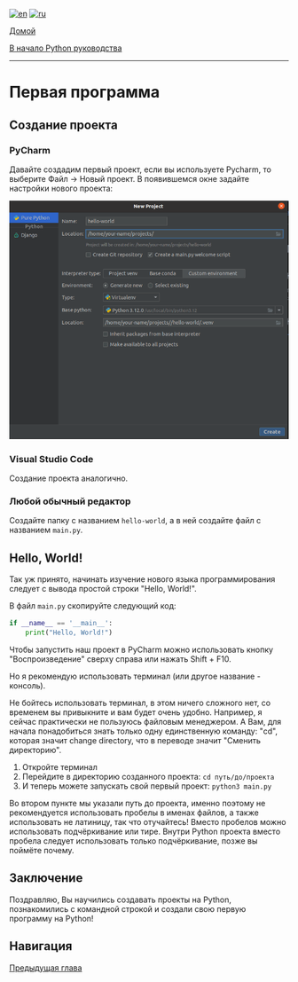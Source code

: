 [![en](https://img.shields.io/badge/lang-en-blue.svg)](/lessons/getting_started/first_program.md)
[![ru](https://img.shields.io/badge/lang-ru-green.svg)](/lessons/getting_started/first_program.ru.md)

[Домой](https://github.com/koldakov-corporation/tutorial/blob/main/README.ru.md)

[В начало Python руководства](/README.ru.md)

---

# Первая программа

## Создание проекта

### PyCharm

Давайте создадим первый проект, если вы используете Pycharm, то выберите Файл -> Новый проект.
В появившемся окне задайте настройки нового проекта:

![New Project Pycharm](/assets/lessons/getting_started/new_project_pycharm.ru.png)

### Visual Studio Code

Создание проекта аналогично.

### Любой обычный редактор

Создайте папку с названием `hello-world`, а в ней создайте файл с названием `main.py`.

## Hello, World!

Так уж принято, начинать изучение нового языка программирования следует с вывода
простой строки "Hello, World!".

В файл `main.py` скопируйте следующий код:

```python
if __name__ == '__main__':
    print("Hello, World!")

```

Чтобы запустить наш проект в PyCharm можно использовать кнопку "Воспроизведение" сверху справа или нажать Shift + F10.

Но я рекомендую использовать терминал (или другое название - консоль).

Не бойтесь использовать терминал, в этом ничего сложного нет, со временем вы привыкните и вам будет очень удобно.
Например, я сейчас практически не пользуюсь файловым менеджером. А Вам, для начала понадобиться знать только
одну единственную команду: "cd", которая значит change directory, что в переводе значит "Сменить директорию".

1. Откройте терминал
2. Перейдите в директорию созданного проекта: `cd путь/до/проекта`
3. И теперь можете запускать свой первый проект: `python3 main.py`

Во втором пункте мы указали путь до проекта, именно поэтому не рекомендуется использовать пробелы
в именах файлов, а также использовать не латиницу, так что отучайтесь! Вместо пробелов можно использовать
подчёркивание или тире. Внутри Python проекта вместо пробела следует использовать только подчёркивание,
позже вы поймёте почему.

## Заключение

Поздравляю, Вы научились создавать проекты на Python, познакомились с командной строкой и создали
свою первую программу на Python!

## Навигация

[Предыдущая глава](/lessons/getting_started/installation.ru.md)
